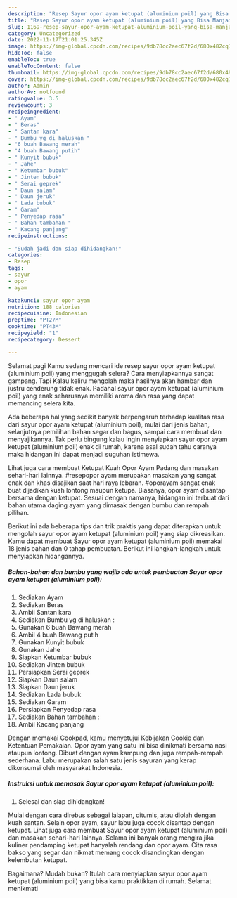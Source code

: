 ```yaml
---
description: "Resep Sayur opor ayam ketupat (aluminium poil) yang Bisa Manjain Lidah, Buat Buka Puasa}"
title: "Resep Sayur opor ayam ketupat (aluminium poil) yang Bisa Manjain Lidah, Buat Buka Puasa}"
slug: 1169-resep-sayur-opor-ayam-ketupat-aluminium-poil-yang-bisa-manjain-lidah-buat-buka-puasa
category: Uncategorized
date: 2022-11-17T21:01:25.345Z
image: https://img-global.cpcdn.com/recipes/9db78cc2aec67f2d/680x482cq70/sayur-opor-ayam-ketupat-aluminium-poil-foto-resep-utama.jpg
hideToc: false
enableToc: true
enableTocContent: false
thumbnail: https://img-global.cpcdn.com/recipes/9db78cc2aec67f2d/680x482cq70/sayur-opor-ayam-ketupat-aluminium-poil-foto-resep-utama.jpg
cover: https://img-global.cpcdn.com/recipes/9db78cc2aec67f2d/680x482cq70/sayur-opor-ayam-ketupat-aluminium-poil-foto-resep-utama.jpg
author: Admin
authorAv: notfound
ratingvalue: 3.5
reviewcount: 3
recipeingredient:
- " Ayam"
- " Beras"
- " Santan kara"
- " Bumbu yg di haluskan "
- "6 buah Bawang merah"
- "4 buah Bawang putih"
- " Kunyit bubuk"
- " Jahe"
- " Ketumbar bubuk"
- " Jinten bubuk"
- " Serai geprek"
- " Daun salam"
- " Daun jeruk"
- " Lada bubuk"
- " Garam"
- " Penyedap rasa"
- " Bahan tambahan "
- " Kacang panjang"
recipeinstructions:

- "Sudah jadi dan siap dihidangkan!"
categories:
- Resep
tags:
- sayur
- opor
- ayam

katakunci: sayur opor ayam 
nutrition: 188 calories
recipecuisine: Indonesian
preptime: "PT27M"
cooktime: "PT43M"
recipeyield: "1"
recipecategory: Dessert

---
```



Selamat pagi Kamu sedang mencari ide resep sayur opor ayam ketupat (aluminium poil) yang menggugah selera? Cara menyiapkannya sangat gampang. Tapi Kalau keliru mengolah maka hasilnya akan hambar dan justru cenderung tidak enak. Padahal sayur opor ayam ketupat (aluminium poil) yang enak seharusnya memiliki aroma dan rasa yang dapat memancing selera kita.


Ada beberapa hal yang sedikit banyak berpengaruh terhadap kualitas rasa dari sayur opor ayam ketupat (aluminium poil), mulai dari jenis bahan, selanjutnya pemilihan bahan segar dan bagus, sampai cara membuat dan menyajikannya. Tak perlu bingung kalau ingin menyiapkan sayur opor ayam ketupat (aluminium poil) enak di rumah, karena asal sudah tahu caranya maka hidangan ini dapat menjadi suguhan istimewa.

Lihat juga cara membuat Ketupat Kuah Opor Ayam Padang dan masakan sehari-hari lainnya. #resepopor ayam merupakan masakan yang sangat enak dan khas disajikan saat hari raya lebaran. #oporayam sangat enak buat dijadikan kuah lontong maupun ketupa. Biasanya, opor ayam disantap bersama dengan ketupat. Sesuai dengan namanya, hidangan ini terbuat dari bahan utama daging ayam yang dimasak dengan bumbu dan rempah pilihan.


Berikut ini ada beberapa tips dan trik praktis yang dapat diterapkan untuk mengolah sayur opor ayam ketupat (aluminium poil) yang siap dikreasikan. Kamu dapat membuat Sayur opor ayam ketupat (aluminium poil) memakai 18 jenis bahan dan 0 tahap pembuatan. Berikut ini langkah-langkah untuk menyiapkan hidangannya.

<!--inarticleads1-->

##### Bahan-bahan dan bumbu yang wajib ada untuk pembuatan Sayur opor ayam ketupat (aluminium poil):

1. Sediakan  Ayam
1. Sediakan  Beras
1. Ambil  Santan kara
1. Sediakan  Bumbu yg di haluskan :
1. Gunakan 6 buah Bawang merah
1. Ambil 4 buah Bawang putih
1. Gunakan  Kunyit bubuk
1. Gunakan  Jahe
1. Siapkan  Ketumbar bubuk
1. Sediakan  Jinten bubuk
1. Persiapkan  Serai geprek
1. Siapkan  Daun salam
1. Siapkan  Daun jeruk
1. Sediakan  Lada bubuk
1. Sediakan  Garam
1. Persiapkan  Penyedap rasa
1. Sediakan  Bahan tambahan :
1. Ambil  Kacang panjang


Dengan memakai Cookpad, kamu menyetujui Kebijakan Cookie dan Ketentuan Pemakaian. Opor ayam yang satu ini bisa dinikmati bersama nasi ataupun lontong. Dibuat dengan ayam kampung dan juga rempah-rempah sederhana. Labu merupakan salah satu jenis sayuran yang kerap dikonsumsi oleh masyarakat Indonesia. 

<!--inarticleads2-->

##### Instruksi untuk memasak Sayur opor ayam ketupat (aluminium poil):


1. Selesai dan siap dihidangkan!

Mulai dengan cara direbus sebagai lalapan, ditumis, atau diolah dengan kuah santan. Selain opor ayam, sayur labu juga cocok disantap dengan ketupat. Lihat juga cara membuat Sayur opor ayam ketupat (aluminium poil) dan masakan sehari-hari lainnya. Selama ini banyak orang mengira jika kuliner pendamping ketupat hanyalah rendang dan opor ayam. Cita rasa bakso yang segar dan nikmat memang cocok disandingkan dengan kelembutan ketupat. 

Bagaimana? Mudah bukan? Itulah cara menyiapkan sayur opor ayam ketupat (aluminium poil) yang bisa kamu praktikkan di rumah. Selamat menikmati
